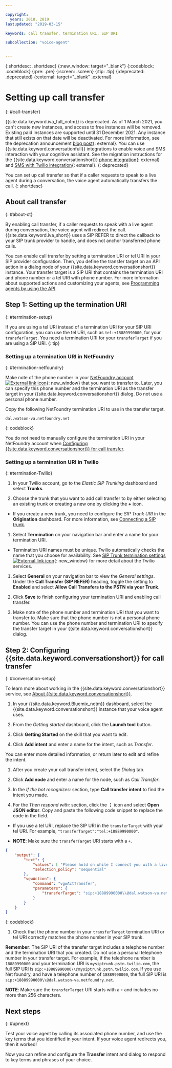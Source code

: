 ```yaml
---

copyright:
  years: 2018, 2019
lastupdated: "2019-03-15"

keywords: call transfer, termination URI, SIP URI

subcollection: "voice-agent"


---
```


{:shortdesc: .shortdesc}
{:new_window: target="_blank"}
{:codeblock: .codeblock}
{:pre: .pre}
{:screen: .screen}
{:tip: .tip}
{:deprecated: .deprecated}
{:external: target="_blank" .external}


# Setting up call transfer
{: #call-transfer}

{{site.data.keyword.iva_full_notm}} is deprecated. As of 1 March 2021, you can't create new instances, and access to free instances will be removed. Existing paid instances are supported until 31 December 2021. Any instance that still exists on that date will be deactivated. For more information, see the deprecation announcement [blog post](https://community.ibm.com/community/user/watsonapps/blogs/mitch-mason1/2021/02/08/announcing-voice-agent-with-watson-deprecation){: external}. You can use {{site.data.keyword.conversationfull}} integrations to enable voice and SMS interaction with your cognitive assistant. See the migration instructions for the {{site.data.keyword.conversationshort}} [phone integration](/docs/assistant?topic=assistant-deploy-phone#deploy-phone-migrate-from-va){: external} and [SMS with Twilio integration](/docs/assistant?topic=assistant-deploy-sms#deploy-sms-migrate-from-va){: external}.
{: deprecated}

You can set up call transfer so that if a caller requests to speak to a live agent during a conversation, the voice agent automatically transfers the call.
{: shortdesc}

## About call transfer
{: #about-ct}

By enabling call transfer, if a caller requests to speak with a live agent during conversation, the voice agent will redirect the call. {{site.data.keyword.iva_short}} uses a SIP REFER to direct the callback to your SIP trunk provider to handle, and does not anchor transferred phone calls.

You can enable call transfer by setting a termination URI or tel URI in your SIP provider configuration. Then, you define the transfer target on an API action in a dialog node of your {{site.data.keyword.conversationshort}} instance. Your transfer target is a SIP URI that contains the termination URI and phone number or a tel URI with phone number. For more information about supported actions and customizing your agents, see [Programming agents by using the API](/docs/voice-agent?topic=voice-agent-api).

## Step 1: Setting up the termination URI
{: #termination-setup}

If you are using a tel URI instead of a termination URI for your SIP URI configuration, you can use the tel URI, such as `tel:+18889990000`, for your `transferTarget`. You need a termination URI for your `transferTarget` if you are using a SIP URI.
{: tip}

### Setting up a termination URI in NetFoundry
{: #termination-netfoundry}

Make note of the phone number in your [NetFoundry account![External link icon](../../icons/launch-glyph.svg "External link icon")](https://watson.netfoundry.io/watson-login){: new_window} that you want to transfer to. Later, you can specify this phone number and the termination URI as the transfer target in your {{site.data.keyword.conversationshort}} dialog. Do not use a personal phone number.

Copy the following NetFoundry termination URI to use in the transfer target.

```
dal.watson-va.netfoundry.net
```
{: codeblock}

You do not need to manually configure the termination URI in your NetFoundry account when [Configuring {{site.data.keyword.conversationshort}} for call transfer](#conversation-setup).

### Setting up a termination URI in Twilio
{: #termination-Twilio}

1. In your Twilio account, go to the _Elastic SIP Trunking_ dashboard and select **Trunks**.

1. Choose the trunk that you want to add call transfer to by either selecting an existing trunk or creating a new one by clicking the **+** icon.

  * If you create a new trunk, you need to configure the _SIP Trunk URI_ in the **Origination** dashboard. For more information, see [Connecting a SIP trunk](/docs/voice-agent?topic=voice-agent-connect).

1. Select **Termination** on your navigation bar and enter a name for your termination URI.

  * Termination URI names must be unique. Twilio automatically checks the name that you choose for availability. See [SIP Trunk termination settings ![External link icon](../../icons/launch-glyph.svg "External link icon")](https://www.twilio.com/docs/sip-trunking#termination){: new_window} for more detail about the Twilio services.

1. Select **General** on your navigation bar to view the _General settings_. Under the **Call Transfer (SIP REFER)** heading, toggle the setting to **Enabled** and select **Allow Call Transfers to the PSTN via your Trunk.**

1. Click **Save** to finish configuring your termination URI and enabling call transfer.

1. Make note of the phone number and termination URI that you want to transfer to. Make sure that the phone number is not a personal phone number. You can use the phone number and termination URI to specify the transfer target in your {{site.data.keyword.conversationshort}} dialog.


## Step 2: Configuring {{site.data.keyword.conversationshort}} for call transfer
{: #conversation-setup}

To learn more about working in the {{site.data.keyword.conversationshort}} service, see [About {{site.data.keyword.conversationshort}}](/docs/assistant?topic=assistant-index).

1. In your {{site.data.keyword.Bluemix_notm}} dashboard, select the {{site.data.keyword.conversationshort}} instance that your voice agent uses.

1. From the _Getting started_ dashboard, click the **Launch tool** button.

1. Click **Getting Started** on the skill that you want to edit.

1. Click **Add intent** and enter a name for the intent, such as _Transfer_.

  You can enter more detailed information, or return later to edit and refine the intent.

1. After you create your call transfer intent, select the _Dialog_ tab.

1. Click **Add node** and enter a name for the node, such as _Call Transfer_.

1. In the _If the bot recognizes:_ section, type **Call transfer intent** to find the intent you made.

1. For the _Then respond with:_ section, click the **&vellip;** icon and select **Open JSON editor**. Copy and paste the following code snippet to replace the code in the field.

  * If you use a tel URI, replace the SIP URI in the `transferTarget` with your tel URI. For example,  `"transferTarget":"tel:+18889990000"`.

  * **NOTE**: Make sure the `transferTarget` URI starts with a `+`.

  ```json
  {
      "output": {
          "text": {
              "values": [ "Please hold on while I connect you with a live agent." ],
              "selection_policy": "sequential"
          },
          "vgwAction": {
              "command": "vgwActTransfer",
              "parameters": {
                  "transferTarget": "sip:+18889990000\\@dal.watson-va.netfoundry.net"
              }
          }
      }
  }
  ```
  {: codeblock}

1. Check that the phone number in your `transferTarget` termination URI or tel URI correctly matches the phone number in your SIP trunk.

**Remember**: The SIP URI of the transfer target includes a telephone number and the termination URI that you created. Do not use a personal telephone number in your transfer target. For example, if the telephone number is `18889990000` and your termination URI is `mysiptrunk.pstn.twilio.com`, the full SIP URI is `sip:+18889990000\\@mysiptrunk.pstn.twilio.com`. If you use Net foundry, and have a telephone number of `18889990000`, the full SIP URI is `sip:+18889990000\\@dal.watson-va.netfoundry.net`.

**NOTE**: Make sure the `transferTarget` URI starts with a `+` and includes no more than 256 characters.

## Next steps
{: #upnext}

Test your voice agent by calling its associated phone number, and use the key terms that you identified in your intent. If your voice agent redirects you, then it worked!

Now you can refine and configure the **Transfer** intent and dialog to respond to key terms and phrases of your choice.
